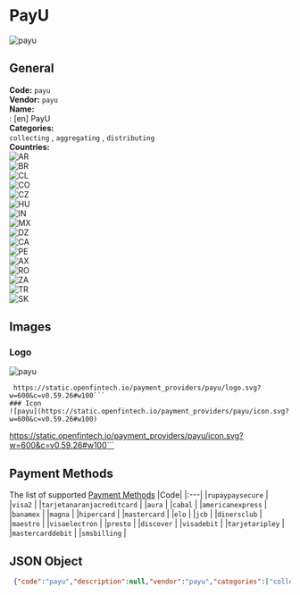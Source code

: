 # PayU 
![payu](https://static.openfintech.io/payment_providers/payu/logo.svg?w=600&c=v0.59.26#w100)  
## General 
**Code:** `payu`  
**Vendor:** `payu`  
**Name:**  
:	[en] PayU  
**Categories:**  
`collecting`  , `aggregating`  , `distributing`  
**Countries:**  
![AR](https://cdnjs.cloudflare.com/ajax/libs/flag-icon-css/3.3.0/flags/4x3/AR.svg#w24)  
![BR](https://cdnjs.cloudflare.com/ajax/libs/flag-icon-css/3.3.0/flags/4x3/BR.svg#w24)  
![CL](https://cdnjs.cloudflare.com/ajax/libs/flag-icon-css/3.3.0/flags/4x3/CL.svg#w24)  
![CO](https://cdnjs.cloudflare.com/ajax/libs/flag-icon-css/3.3.0/flags/4x3/CO.svg#w24)  
![CZ](https://cdnjs.cloudflare.com/ajax/libs/flag-icon-css/3.3.0/flags/4x3/CZ.svg#w24)  
![HU](https://cdnjs.cloudflare.com/ajax/libs/flag-icon-css/3.3.0/flags/4x3/HU.svg#w24)  
![IN](https://cdnjs.cloudflare.com/ajax/libs/flag-icon-css/3.3.0/flags/4x3/IN.svg#w24)  
![MX](https://cdnjs.cloudflare.com/ajax/libs/flag-icon-css/3.3.0/flags/4x3/MX.svg#w24)  
![DZ](https://cdnjs.cloudflare.com/ajax/libs/flag-icon-css/3.3.0/flags/4x3/DZ.svg#w24)  
![CA](https://cdnjs.cloudflare.com/ajax/libs/flag-icon-css/3.3.0/flags/4x3/CA.svg#w24)  
![PE](https://cdnjs.cloudflare.com/ajax/libs/flag-icon-css/3.3.0/flags/4x3/PE.svg#w24)  
![AX](https://cdnjs.cloudflare.com/ajax/libs/flag-icon-css/3.3.0/flags/4x3/AX.svg#w24)  
![RO](https://cdnjs.cloudflare.com/ajax/libs/flag-icon-css/3.3.0/flags/4x3/RO.svg#w24)  
![ZA](https://cdnjs.cloudflare.com/ajax/libs/flag-icon-css/3.3.0/flags/4x3/ZA.svg#w24)  
![TR](https://cdnjs.cloudflare.com/ajax/libs/flag-icon-css/3.3.0/flags/4x3/TR.svg#w24)  
![SK](https://cdnjs.cloudflare.com/ajax/libs/flag-icon-css/3.3.0/flags/4x3/SK.svg#w24)  
 
## Images 
### Logo 
![payu](https://static.openfintech.io/payment_providers/payu/logo.svg?w=600&c=v0.59.26#w100)  
```
 https://static.openfintech.io/payment_providers/payu/logo.svg?w=600&c=v0.59.26#w100```  
### Icon 
![payu](https://static.openfintech.io/payment_providers/payu/icon.svg?w=600&c=v0.59.26#w100)  
```
 https://static.openfintech.io/payment_providers/payu/icon.svg?w=600&c=v0.59.26#w100```  
## Payment Methods 
The list of supported  [Payment Methods](#) 
|Code| 
|:---| 
|`rupaypaysecure` | 
|`visa2` | 
|`tarjetanaranjacreditcard` | 
|`aura` | 
|`cabal` | 
|`americanexpress` | 
|`banamex` | 
|`magna` | 
|`hipercard` | 
|`mastercard` | 
|`elo` | 
|`jcb` | 
|`dinersclub` | 
|`maestro` | 
|`visaelectron` | 
|`presto` | 
|`discover` | 
|`visadebit` | 
|`tarjetaripley` | 
|`mastercarddebit` | 
|`smsbilling` | 
 
## JSON Object 
```json
 {"code":"payu","description":null,"vendor":"payu","categories":["collecting","aggregating","distributing"],"countries":["AR","BR","CL","CO","CZ","HU","IN","MX","DZ","CA","PE","AX","RO","ZA","TR","SK"],"payment_method":["rupaypaysecure","visa2","tarjetanaranjacreditcard","aura","cabal","americanexpress","banamex","magna","hipercard","mastercard","elo","jcb","dinersclub","maestro","visaelectron","presto","discover","visadebit","tarjetaripley","mastercarddebit","smsbilling"],"payout_method":null,"metadata":{"about_payments_code":"payu"},"name":{"en":"PayU"}}```  
